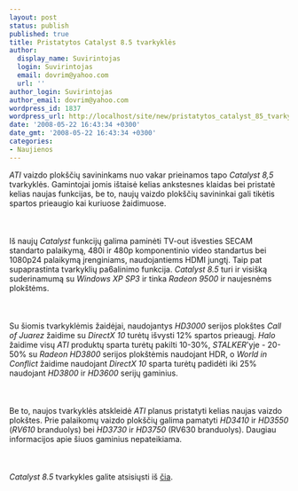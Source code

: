 ```yaml
---
layout: post
status: publish
published: true
title: Pristatytos Catalyst 8.5 tvarkyklės
author:
  display_name: Suvirintojas
  login: Suvirintojas
  email: dovrim@yahoo.com
  url: ''
author_login: Suvirintojas
author_email: dovrim@yahoo.com
wordpress_id: 1837
wordpress_url: http://localhost/site/new/pristatytos_catalyst_85_tvarkykles/
date: '2008-05-22 16:43:34 +0300'
date_gmt: '2008-05-22 16:43:34 +0300'
categories:
- Naujienos
---
```

<p><i>ATI</i> vaizdo plokščių savininkams nuo vakar prieinamos tapo <i>Catalyst 8,5</i> tvarkyklės. Gamintojai jomis ištaisė kelias ankstesnes klaidas bei pristatė kelias naujas funkcijas, be to, naujų vaizdo plokščių savininkai gali tikėtis spartos prieaugio kai kuriuose žaidimuose.<br />
<br><br />
<br>Iš naujų <i>Catalyst</i> funkcijų galima paminėti TV-out išvesties SECAM standarto palaikymą, 480i ir 480p komponentinio video standartus bei 1080p24 palaikymą įrenginiams, naudojantiems HDMI jungtį. Taip pat supaprastinta tvarkyklių pa6alinimo funkcija. <i>Catalyst 8.5</i> turi ir visišką suderinamumą su <i>Windows XP SP3</i> ir tinka <i>Radeon 9500</i> ir naujesnėms plokštėms.<br />
<br><br />
<br>Su šiomis tvarkyklėmis žaidėjai, naudojantys <i>HD3000</i> serijos plokštes <i>Call of Juarez</i> žaidime su <i>DirectX 10</i> turėtų išvysti 12% spartos prieaugį. <i>Halo</i> žaidime visų <i>ATI</i> produktų sparta turėtų pakilti 10-30%, <i>STALKER</i>'yje - 20-50% su <i>Radeon HD3800</i> serijos plokštėmis naudojant HDR, o <i>World in Conflict</i> žaidime naudojant <i>DirectX 10</i> sparta turėtų padidėti iki 25% naudojant <i>HD3800</i> ir <i>HD3600</i> serijų gaminius.<br />
<br><br />
<br>Be to, naujos tvarkyklės atskleidė <i>ATI</i> planus pristatyti kelias naujas vaizdo plokštes. Prie palaikomų vaizdo plokščių galima pamatyti <i>HD3410</i> ir <i>HD3550</i> (<i>RV610</i> branduolys) bei <i>HD3730</i> ir <i>HD3750</i> (RV630 branduolys). Daugiau informacijos apie šiuos gaminius nepateikiama.<br />
<br><br />
<br><i>Catalyst 8.5</i> tvarkykles galite atsisiųsti iš <a class="ns" href="http://ati.amd.com/support/driver.html">čia</a>.<br />
<br><br />
<br><br />
<br></p>
